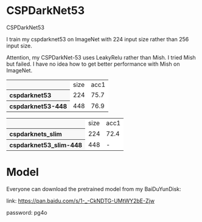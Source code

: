 # CSPDarkNet53
CSPDarkNet53

I train my cspdarknet53 on ImageNet with 224 input size rather than 256 input size.

Attention, my CSPDarkNet-53 uses LeakyRelu rather than Mish. I tried Mish but failed. I have no idea how to get better performance with Mish on ImageNet.

<table><tbody>
<tr><th align="left" bgcolor=#f8f8f8> </th>     <td bgcolor=white> size </td><td bgcolor=white> acc1 </td></tr>

<tr><th align="left" bgcolor=#f8f8f8> cspdarknet53</th><td bgcolor=white> 224 </td><td bgcolor=white> 75.7 </td></tr>

<tr><th align="left" bgcolor=#f8f8f8> cspdarknet53-448 </th><td bgcolor=white> 448 </td><td bgcolor=white> 76.9 </td></tr>

</table></tbody>

<table><tbody>
<tr><th align="left" bgcolor=#f8f8f8> </th>     <td bgcolor=white> size </td><td bgcolor=white> acc1 </td></tr>

<tr><th align="left" bgcolor=#f8f8f8> cspdarknets_slim</th><td bgcolor=white> 224 </td><td bgcolor=white> 72.4 </td></tr>

<tr><th align="left" bgcolor=#f8f8f8> cspdarknet53_slim-448 </th><td bgcolor=white> 448 </td><td bgcolor=white> - </td></tr>

</table></tbody>

# Model
Everyone can download the pretrained model from my BaiDuYunDisk:

link: https://pan.baidu.com/s/1-_-CkNDTG-UMtWY2bE-Zjw 

password: pg4o 
